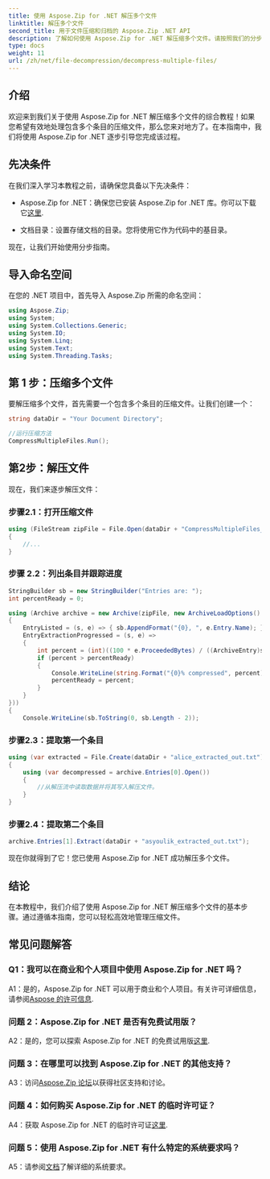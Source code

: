 ```yaml
---
title: 使用 Aspose.Zip for .NET 解压多个文件
linktitle: 解压多个文件
second_title: 用于文件压缩和归档的 Aspose.Zip .NET API
description: 了解如何使用 Aspose.Zip for .NET 解压缩多个文件。请按照我们的分步指南进行高效的文件管理。
type: docs
weight: 11
url: /zh/net/file-decompression/decompress-multiple-files/
---
```

## 介绍

欢迎来到我们关于使用 Aspose.Zip for .NET 解压缩多个文件的综合教程！如果您希望有效地处理包含多个条目的压缩文件，那么您来对地方了。在本指南中，我们将使用 Aspose.Zip for .NET 逐步引导您完成该过程。

## 先决条件

在我们深入学习本教程之前，请确保您具备以下先决条件：

-  Aspose.Zip for .NET：确保您已安装 Aspose.Zip for .NET 库。你可以下载它[这里](https://releases.aspose.com/zip/net/).

- 文档目录：设置存储文档的目录。您将使用它作为代码中的基目录。

现在，让我们开始使用分步指南。

## 导入命名空间

在您的 .NET 项目中，首先导入 Aspose.Zip 所需的命名空间：

```csharp
using Aspose.Zip;
using System;
using System.Collections.Generic;
using System.IO;
using System.Linq;
using System.Text;
using System.Threading.Tasks;
```

## 第 1 步：压缩多个文件

要解压缩多个文件，首先需要一个包含多个条目的压缩文件。让我们创建一个：

```csharp
string dataDir = "Your Document Directory";

//运行压缩方法
CompressMultipleFiles.Run();
```

## 第2步：解压文件

现在，我们来逐步解压文件：

### 步骤2.1：打开压缩文件

```csharp
using (FileStream zipFile = File.Open(dataDir + "CompressMultipleFiles_out.zip", FileMode.Open))
{
    //...
}
```

### 步骤 2.2：列出条目并跟踪进度

```csharp
StringBuilder sb = new StringBuilder("Entries are: ");
int percentReady = 0;

using (Archive archive = new Archive(zipFile, new ArchiveLoadOptions()
{
    EntryListed = (s, e) => { sb.AppendFormat("{0}, ", e.Entry.Name); },
    EntryExtractionProgressed = (s, e) =>
    {
        int percent = (int)((100 * e.ProceededBytes) / ((ArchiveEntry)s).UncompressedSize);
        if (percent > percentReady)
        {
            Console.WriteLine(string.Format("{0}% compressed", percent));
            percentReady = percent;
        }
    }
}))
{
    Console.WriteLine(sb.ToString(0, sb.Length - 2));
```

### 步骤2.3：提取第一个条目

```csharp
using (var extracted = File.Create(dataDir + "alice_extracted_out.txt"))
{
    using (var decompressed = archive.Entries[0].Open())
    {
        //从解压流中读取数据并将其写入解压文件。
    }
}
```

### 步骤2.4：提取第二个条目

```csharp
archive.Entries[1].Extract(dataDir + "asyoulik_extracted_out.txt");
```

现在你就得到了它！您已使用 Aspose.Zip for .NET 成功解压多个文件。

## 结论

在本教程中，我们介绍了使用 Aspose.Zip for .NET 解压缩多个文件的基本步骤。通过遵循本指南，您可以轻松高效地管理压缩文件。

## 常见问题解答

### Q1：我可以在商业和个人项目中使用 Aspose.Zip for .NET 吗？

 A1：是的，Aspose.Zip for .NET 可以用于商业和个人项目。有关许可详细信息，请参阅[Aspose 的许可信息](https://purchase.aspose.com/buy).

### 问题 2：Aspose.Zip for .NET 是否有免费试用版？

A2：是的，您可以探索 Aspose.Zip for .NET 的免费试用版[这里](https://releases.aspose.com/zip/net).

### 问题 3：在哪里可以找到 Aspose.Zip for .NET 的其他支持？

 A3：访问[Aspose.Zip 论坛](https://forum.aspose.com/c/zip/37)以获得社区支持和讨论。

### 问题 4：如何购买 Aspose.Zip for .NET 的临时许可证？

 A4：获取 Aspose.Zip for .NET 的临时许可证[这里](https://purchase.aspose.com/temporary-license/).

### 问题 5：使用 Aspose.Zip for .NET 有什么特定的系统要求吗？

 A5：请参阅[文档](https://reference.aspose.com/zip/net/)了解详细的系统要求。